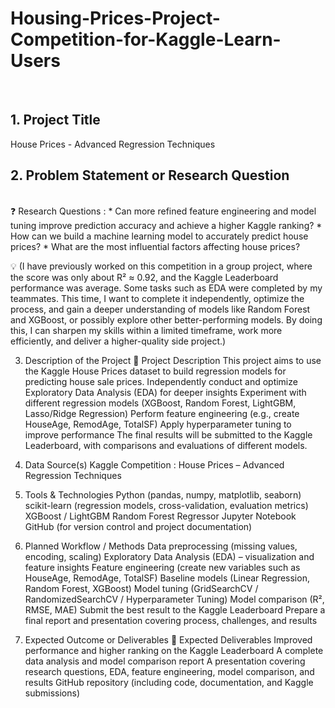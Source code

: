 # Housing-Prices-Project-Competition-for-Kaggle-Learn-Users
</br>

## 1. Project Title
House Prices - Advanced Regression Techniques

## 2. Problem Statement or Research Question
</br>
❓ Research Questions : 
* Can more refined feature engineering and model tuning improve prediction accuracy and achieve a higher Kaggle ranking?
* How can we build a machine learning model to accurately predict house prices?
* What are the most influential factors affecting house prices?

💡 (I have previously worked on this competition in a group project, where the score was only about R² ≈ 0.92, and the Kaggle Leaderboard performance was average. Some tasks such as EDA were completed by my teammates. This time, I want to complete it independently, optimize the process, and gain a deeper understanding of models like Random Forest and XGBoost, or possibly explore other better-performing models. By doing this, I can sharpen my skills within a limited timeframe, work more efficiently, and deliver a higher-quality side project.)

3. Description of the Project
📝 Project Description
 This project aims to use the Kaggle House Prices dataset to build regression models for predicting house sale prices.
Independently conduct and optimize Exploratory Data Analysis (EDA) for deeper insights
Experiment with different regression models (XGBoost, Random Forest, LightGBM, Lasso/Ridge Regression)
Perform feature engineering (e.g., create HouseAge, RemodAge, TotalSF)
Apply hyperparameter tuning to improve performance
The final results will be submitted to the Kaggle Leaderboard, with comparisons and evaluations of different models.

4. Data Source(s)
Kaggle Competition : House Prices – Advanced Regression Techniques

5. Tools & Technologies
Python (pandas, numpy, matplotlib, seaborn)
scikit-learn (regression models, cross-validation, evaluation metrics)
XGBoost / LightGBM
Random Forest Regressor
Jupyter Notebook
GitHub (for version control and project documentation)

6. Planned Workflow / Methods
Data preprocessing (missing values, encoding, scaling)
Exploratory Data Analysis (EDA) – visualization and feature insights
Feature engineering (create new variables such as HouseAge, RemodAge, TotalSF)
Baseline models (Linear Regression, Random Forest, XGBoost)
Model tuning (GridSearchCV / RandomizedSearchCV / Hyperparameter Tuning)
Model comparison (R², RMSE, MAE)
Submit the best result to the Kaggle Leaderboard
Prepare a final report and presentation covering process, challenges, and results

7. Expected Outcome or Deliverables
🎯 Expected Deliverables
Improved performance and higher ranking on the Kaggle Leaderboard
A complete data analysis and model comparison report
A presentation covering research questions, EDA, feature engineering, model comparison, and results
GitHub repository (including code, documentation, and Kaggle submissions)


